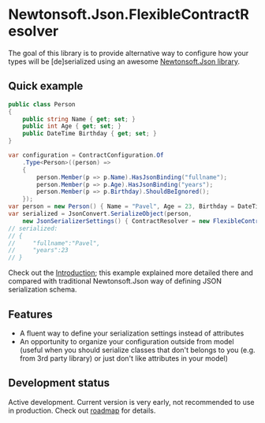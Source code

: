 # Newtonsoft.Json.FlexibleContractResolver
The goal of this library is to provide alternative way to configure how your types will be [de]serialized using an awesome [Newtonsoft.Json library](https://github.com/JamesNK/Newtonsoft.Json).

## Quick example
```cs
public class Person
{
    public string Name { get; set; }
    public int Age { get; set; }
    public DateTime Birthday { get; set; }
}

var configuration = ContractConfiguration.Of
    .Type<Person>((person) =>
    {
        person.Member(p => p.Name).HasJsonBinding("fullname");
        person.Member(p => p.Age).HasJsonBinding("years");
        person.Member(p => p.Birthday).ShouldBeIgnored();
    });
var person = new Person() { Name = "Pavel", Age = 23, Birthday = DateTime.Now.AddYears(-23) };
var serialized = JsonConvert.SerializeObject(person, 
    new JsonSerializerSettings() { ContractResolver = new FlexibleContractResolver(configuration) });
// serialized:
// {
//     "fullname":"Pavel",
//     "years":23
// }
```
Check out the [Introduction](https://github.com/CallStackRunner/Newtonsoft.Json.FlexibleContractResolver/wiki/Introduction); this example explained more detailed there and compared with traditional Newtonsoft.Json way of defining JSON serialization schema.

## Features
* A fluent way to define your serialization settings instead of attributes
* An opportunity to organize your configuration outside from model (useful when you should serialize classes that don't belongs to you (e.g. from 3rd party library) or just don't like attributes in your model)

## Development status
Active development. Current version is very early, not recommended to use in production. Check out [roadmap](https://github.com/CallStackRunner/Newtonsoft.Json.FlexibleContractResolver/wiki/Development-status-and-roadmap) for details.